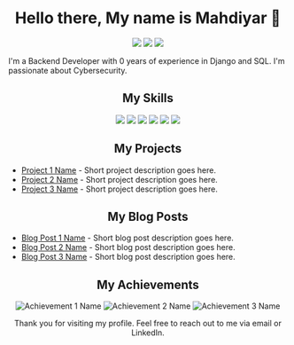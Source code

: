 <h1 align="center">Hello there, My name is Mahdiyar 👋</h1>

<p align="center">
  <a href="https://www.linkedin.com/in/[your-linkedin-url]/"><img src="https://img.shields.io/badge/-LinkedIn-blue?style=flat-square&logo=Linkedin&logoColor=white&link=[your-linkedin-url]"></a>
  <a href="https://github.com/m-kafaiekhou"><img src="https://img.shields.io/badge/-GitHub-black?style=flat-square&logo=github&link=https://github.com/m-kafaiekhou"></a>
  <a href="mailto:m.kafaiekhou@gmail.com"><img src="https://img.shields.io/badge/-Email-c14438?style=flat-square&logo=Gmail&logoColor=white&link=mailto:m.kafaiekhou@gmail.com"></a>
</p>

<div align="center>
    <p align="center">I'm a Backend Developer with 0 years of experience in Django and SQL. I'm passionate about 
Cybersecurity.</p>
</div>

<h2 align="center">My Skills</h2>

<p align="center">
  <img src="https://img.shields.io/badge/-Python-3776AB?style=flat-square&logo=python&logoColor=white">
  <img src="https://img.shields.io/badge/-Django-092E20?style=flat-square&logo=django&logoColor=white">
  <img src="https://img.shields.io/badge/-HTML5-E34F26?style=flat-square&logo=html5&logoColor=white">
  <img src="https://img.shields.io/badge/-Docker-2496ED?style=flat-square&logo=docker&logoColor=white">
  <img src="https://img.shields.io/badge/-PostgreSQL-336791?style=flat-square&logo=postgresql&logoColor=white">
  <img src="https://img.shields.io/badge/-Git-F05032?style=flat-square&logo=git&logoColor=white">
</p>

<h2 align="center">My Projects</h2>

<ul>
  <li><a href="[link-to-project-1]">Project 1 Name</a> - Short project description goes here.</li>
  <li><a href="[link-to-project-2]">Project 2 Name</a> - Short project description goes here.</li>
  <li><a href="[link-to-project-3]">Project 3 Name</a> - Short project description goes here.</li>
</ul>

<h2 align="center">My Blog Posts</h2>

<ul>
  <li><a href="[link-to-blog-post-1]">Blog Post 1 Name</a> - Short blog post description goes here.</li>
  <li><a href="[link-to-blog-post-2]">Blog Post 2 Name</a> - Short blog post description goes here.</li>
  <li><a href="[link-to-blog-post-3]">Blog Post 3 Name</a> - Short blog post description goes here.</li>
</ul>

<h2 align="center">My Achievements</h2>

<p align="center">
  <img src="[link-to-achievement-badge-1]" alt="Achievement 1 Name">
  <img src="[link-to-achievement-badge-2]" alt="Achievement 2 Name">
  <img src="[link-to-achievement-badge-3]" alt="Achievement 3 Name">
</p>

<p align="center">Thank you for visiting my profile. Feel free to reach out to me via email or LinkedIn.</p>
<!--
**m-kafaiekhou/m-kafaiekhou** is a ✨ _special_ ✨ repository because its `README.md` (this file) appears on your GitHub profile.

Here are some ideas to get you started:

- 🔭 I’m currently working on ...
- 🌱 I’m currently learning ...
- 👯 I’m looking to collaborate on ...
- 🤔 I’m looking for help with ...
- 💬 Ask me about ...
- 📫 How to reach me: ...
- 😄 Pronouns: ...
- ⚡ Fun fact: ...
-->
